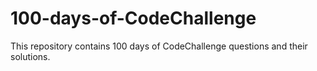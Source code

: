 # 100-days-of-CodeChallenge
This repository contains 100 days of CodeChallenge questions and their solutions.
